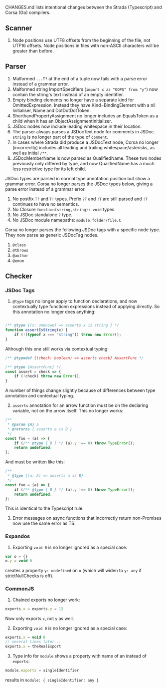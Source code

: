CHANGES.md lists intentional changes between the Strada (Typescript) and Corsa (Go) compilers.

## Scanner

1. Node positions use UTF8 offsets from the beginning of the file, not UTF16 offsets. Node positions in files with non-ASCII characters will be greater than before.

## Parser

1. Malformed `...T?` at the end of a tuple now fails with a parse error instead of a grammar error.
2. Malformed string ImportSpecifiers (`import x as "OOPS" from "y"`) now contain the string's text instead of an empty identifier.
3. Empty binding elements no longer have a separate kind for OmittedExpression. Instead they have Kind=BindingElement with a nil Initialiser, Name and DotDotDotToken.
4. ShorthandPropertyAssignment no longer includes an EqualsToken as a child when it has an ObjectAssignmentInitializer.
5. JSDoc nodes now include leading whitespace in their location.
6. The parser always parses a JSDocText node for comments in JSDoc. `string` is no longer part of the type of `comment`.
7. In cases where Strada did produce a JSDocText node, Corsa no longer (incorrectly) includes all leading and trailing whitespace/asterisks, as well as initial `/**`.
8. JSDocMemberName is now parsed as QualifiedName. These two nodes previously only differed by type, and now QualifiedName has a much less restrictive type for its left child.

JSDoc types are parsed in normal type annotation position but show a grammar error. Corsa no longer parses the JSDoc types below, giving a parse error instead of a grammar error.

1. No postfix `T?` and `T!` types. Prefix `?T` and `!T` are still parsed and `!T` continues to have no semantics.
2. No Closure `function(string,string): void` types.
3. No JSDoc standalone `?` type.
4. No JSDoc module namepaths: `module:folder/file.C`

Corsa no longer parses the following JSDoc tags with a specific node type. They now parse as generic JSDocTag nodes.

1. `@class`
2. `@throws`
3. `@author`
4. `@enum`

## Checker

### JSDoc Tags

1. `@type` tags no longer apply to function declarations, and now contextually type functionn expressions instead of applying directly. So this annotation no longer does anything:

```js

/** @type {(x: unknown) => asserts x is string } */
function assertIsString(x) {
    if (!(typeof x === "string")) throw new Error();
}
```

Although this one still works via contextual typing:

```js
/** @typedef {(check: boolean) => asserts check} AssertFunc */

/** @type {AssertFunc} */
const assert = check => {
    if (!check) throw new Error();
}
```

A number of things change slightly because of differences between type annotation and contextual typing.

2. `asserts` annotation for an arrow function must be on the declaring variable, not on the arrow itself. This no longer works:

```js
/**
 * @param {A} a
 * @returns { asserts a is B }
 */
const foo = (a) => {
    if (/** @type { B } */ (a).y !== 0) throw TypeError();
    return undefined;
};
```

And must be written like this:

```js
/**
 * @type {(a: A) => asserts a is B}
 */
const foo = (a) => {
    if (/** @type { B } */ (a).y !== 0) throw TypeError();
    return undefined;
};
```

This is identical to the Typescript rule.

3. Error messages on async functions that incorrectly return non-Promises now use the same error as TS.

### Expandos

1. Exporting `void 0` is no longer ignored as a special case:

```js
var o = {}
o.y = void 0
```

creates a property `y: undefined` on `o` (which will widen to `y: any` if strictNullChecks is off).

### CommonJS

1. Chained exports no longer work:

```js
exports.x = exports.y = 12
```

Now only exports `x`, not `y` as well.

2. Exporting `void 0` is no longer ignored as a special case:

```js
exports.x = void 0
// several lines later...
exports.x = theRealExport
```

3. Type info for `module` shows a property with name of an instead of `exports`:

```js
module.exports = singleIdentifier
```

results in `module: { singleIdentifier: any }`
